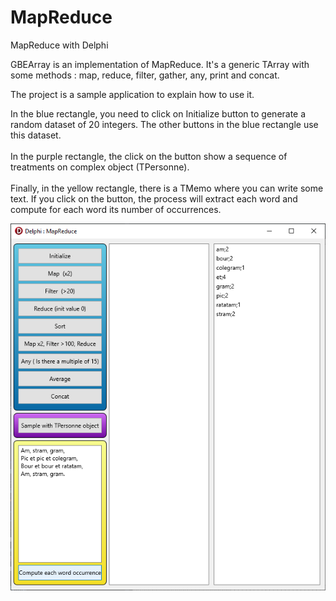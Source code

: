 # MapReduce
 MapReduce with Delphi

GBEArray is an implementation of MapReduce. It's a generic TArray<T> with some methods : map, reduce, filter, gather, any, print and concat.

The project is a sample application to explain how to use it.

In the blue rectangle, you need to click on Initialize button to generate a random dataset of 20 integers. The other buttons in the blue rectangle use this dataset.<br><br>
In the purple rectangle, the click on the button show a sequence of treatments on complex object (TPersonne).<br><br>
Finally, in the yellow rectangle, there is a TMemo where you can write some text. If you click on the button, the process will extract each word and compute for each word its number of occurrences.
 
<img src="img/capture.png"> 
